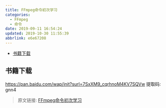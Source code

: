 ```yaml
---
title: FFmpeg命令初次学习
categories: 
  - FFmpeg
  - 命令
date: 2019-09-11 16:54:24
updated: 2019-10-30 11:55:39
abbrlink: e6e67208
---
```

- [书籍下载](/blog/html/e6e67208/#书籍下载)

<!--more-->
<script src="https://cdn.bootcss.com/jquery/3.4.0/jquery.slim.min.js"></script>
<script>$(document).ready(function () {$(".post-body > ul:nth-child(1)").hide();});</script>

<!--end-->
## 书籍下载 ##
https://pan.baidu.com/wap/init?surl=7SxXM9_cqrhnoM4KV7SQVw
提取码: gnn4

>原文链接: [FFmpeg命令初次学习](https://lanlan2017.github.io/blog/e6e67208/)
